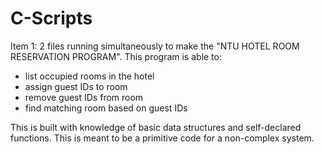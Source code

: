 # C-Scripts

Item 1:
2 files running simultaneously to make the "NTU HOTEL ROOM RESERVATION PROGRAM". This program is able to:
- list occupied rooms in the hotel
- assign guest IDs to room
- remove guest IDs from room
- find matching room based on guest IDs

This is built with knowledge of basic data structures and self-declared functions. This is meant to be a primitive code for a non-complex system.
